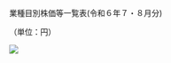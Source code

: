 業種目別株価等一覧表(令和６年７・８月分)

（単位：円）

![](https://www.nta.go.jp/tmp/d359d91a-04af-4075-a5b7-3ba38f50d5c5/images/2ad21c835758b238bf04ad3cdd05d9904698a1047d3f1cfc66b5b1c6d82176c8.jpg)